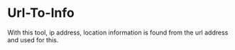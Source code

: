 # Url-To-Info
With this tool, ip address, location information is found from the url address and used for this.
